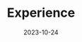 ---
title: 'Experience'
date: 2023-10-24
type: landing

design:
  spacing: '5rem'

# Note: `username` refers to the user's folder name in `content/authors/`

# Page sections
sections:
  - block: resume-experience
    design:
      # Hugo date format
      date_format: 'January 2006'
      # Education or Experience section first?
      is_education_first: false
    content:
      title: PAST COURSES
      date_format: Jan 2006
      items:
        - title: 2021 & 2022 Incoming PhD Students Preparation Workshop Instructor
          company: Department of Statistics, University of Michigan
          company_url: 'https://umich.edu'
          company_logo: um
          location: Ann Arbor, MI, USA
          date_start: '2021-08-10'
          date_end: '2022-08-15'
          description: 
        - title: Graduate Student Instructor
          company: University of Michigan
          company_url: 'https://umich.edu'
          company_logo: um
          location: Ann Arbor, MI, USA
          date_start: '2020-01-01'
          date_end: '2021-04-30'
          description:  |2-
              * STATS 601 Statistical Learning (Winter 2021)
              * STATS 600 Regression Analysis (Fall 2020)
              * STATS 250 Introduction to Statistics and Data Analysis (Winter 2020)
        - title: Teaching Assistant
          company: University of Montreal
          company_url: 'https://www.umontreal.ca/en/'
          company_logo: um
          location: Montreal, Quebec, Canada
          date_start: '2017-01-01'
          date_end: '2018-12-31'
          description: |2-
              * MAT 1978 Probability and Statistics (Fall 2018)
              * MAT 1410 Calculus II (Winter 2018)
              * MAT 1905 Vector and Linear Algebra (Fall 2017)
              * MAT 1600 Linear Algebra (Winter 2017)
        - title: Grader
          company: McGill University
          company_url: 'https://www.mcgill.ca/'
          company_logo: um
          location: Montreal, Quebec, Canada
          date_start: '2014-01-01'
          date_end: '2016-05-01'
          description: |2-
              * MATH 247 Honours Applied Linear Algebra (Winter 2016)
              * MATH 456 Honours Algebra III (Fall 2015)
              * MATH 247 Honours Applied Linear Algebra (Winter 2014)
---